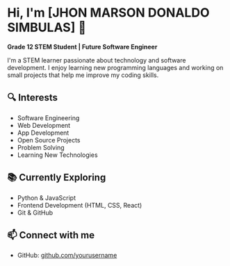 # Hi, I'm [JHON MARSON DONALDO SIMBULAS] 👋

**Grade 12 STEM Student | Future Software Engineer**

I'm a STEM learner passionate about technology and software development. I enjoy learning new programming languages and working on small projects that help me improve my coding skills.

## 🔍 Interests
- Software Engineering
- Web Development
- App Development
- Open Source Projects
- Problem Solving
- Learning New Technologies

## 📚 Currently Exploring
- Python & JavaScript
- Frontend Development (HTML, CSS, React)
- Git & GitHub

## 📫 Connect with me
- GitHub: [github.com/yourusername](https://github.com/nahhhjhon)
